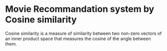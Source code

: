 # Movie Recommandation system by Cosine similarity


Cosine similarity is a measure of similarity between two non-zero vectors of an inner product space that measures the cosine of the angle between them. 
